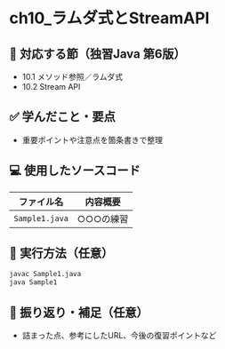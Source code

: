 # ch10_ラムダ式とStreamAPI

## 📘 対応する節（独習Java 第6版）
- 10.1 メソッド参照／ラムダ式
- 10.2 Stream API

## ✅ 学んだこと・要点
- 重要ポイントや注意点を箇条書きで整理

## 💻 使用したソースコード
| ファイル名             | 内容概要                         |
|------------------------|----------------------------------|
| `Sample1.java`         | ○○○の練習                       |

## 🧪 実行方法（任意）
```bash
javac Sample1.java
java Sample1
```

## 🔁 振り返り・補足（任意）
- 詰まった点、参考にしたURL、今後の復習ポイントなど